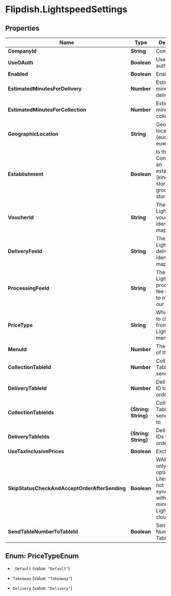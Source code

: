 # Flipdish.LightspeedSettings

## Properties
Name | Type | Description | Notes
------------ | ------------- | ------------- | -------------
**CompanyId** | **String** | Company Id | [optional] 
**UseOAuth** | **Boolean** | Use OAuth for authentication | [optional] 
**Enabled** | **Boolean** | Enabled | [optional] 
**EstimatedMinutesForDelivery** | **Number** | Estimated minutes for delivery | [optional] 
**EstimatedMinutesForCollection** | **Number** | Estimated minutes for collection | [optional] 
**GeographicLocation** | **String** | Geographic location (euc1, nae1, euw2, ....)) | [optional] 
**Establishment** | **Boolean** | Is the CompanyId an establishment (kind of the store of a group of store) | [optional] 
**VoucherId** | **String** | The Lightspeed voucher identifier to map with our | [optional] 
**DeliveryFeeId** | **String** | The Lightspeed delivery fee identifier to map with our | [optional] 
**ProcessingFeeId** | **String** | The Lightspeed processing fee identifier to map with our | [optional] 
**PriceType** | **String** | Which price to choose from Lightspeed menu | [optional] 
**MenuId** | **Number** | The menu id of the store | [optional] 
**CollectionTableId** | **Number** | Collection Table ID to send orders | [optional] 
**DeliveryTableId** | **Number** | Delivery Table ID to send orders | [optional] 
**CollectionTableIds** | **{String: String}** | Collection Table IDs to send orders to | [optional] 
**DeliveryTableIds** | **{String: String}** | Delivery Table IDs to send orders to | [optional] 
**UseTaxInclusivePrices** | **Boolean** | Exclude tax | [optional] 
**SkipStatusCheckAndAcceptOrderAfterSending** | **Boolean** | WARNING: only use this option if the Liteserver is not synchronizing within max 5 minutes with Lightspeed cloud! | [optional] 
**SendTableNumberToTableId** | **Boolean** | Send Table Number to Table Id | [optional] 


<a name="PriceTypeEnum"></a>
## Enum: PriceTypeEnum


* `_Default` (value: `"Default"`)

* `Takeaway` (value: `"Takeaway"`)

* `Delivery` (value: `"Delivery"`)




